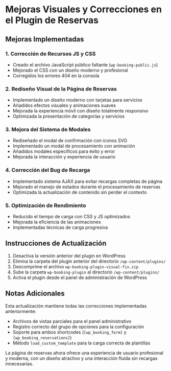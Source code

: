 # Mejoras Visuales y Correcciones en el Plugin de Reservas

## Mejoras Implementadas

### 1. Corrección de Recursos JS y CSS
- Creado el archivo JavaScript público faltante (`wp-booking-public.js`)
- Mejorado el CSS con un diseño moderno y profesional
- Corregidos los errores 404 en la consola

### 2. Rediseño Visual de la Página de Reservas
- Implementado un diseño moderno con tarjetas para servicios
- Añadidos efectos visuales y animaciones suaves
- Mejorada la experiencia móvil con diseño totalmente responsivo
- Optimizada la presentación de categorías y servicios

### 3. Mejora del Sistema de Modales
- Rediseñado el modal de confirmación con iconos SVG
- Implementado un modal de procesamiento con animación
- Añadidos modales específicos para éxito y error
- Mejorada la interacción y experiencia de usuario

### 4. Corrección del Bug de Recarga
- Implementado sistema AJAX para evitar recargas completas de página
- Mejorado el manejo de estados durante el procesamiento de reservas
- Optimizada la actualización de contenido sin perder el contexto

### 5. Optimización de Rendimiento
- Reducido el tiempo de carga con CSS y JS optimizados
- Mejorada la eficiencia de las animaciones
- Implementadas técnicas de carga progresiva

## Instrucciones de Actualización

1. Desactiva la versión anterior del plugin en WordPress
2. Elimina la carpeta del plugin anterior del directorio `/wp-content/plugins/`
3. Descomprime el archivo `wp-booking-plugin-visual-fix.zip`
4. Sube la carpeta `wp-booking-plugin` al directorio `/wp-content/plugins/`
5. Activa el plugin desde el panel de administración de WordPress

## Notas Adicionales

Esta actualización mantiene todas las correcciones implementadas anteriormente:
- Archivos de vistas parciales para el panel administrativo
- Registro correcto del grupo de opciones para la configuración
- Soporte para ambos shortcodes (`[wp_booking_form]` y `[wp_booking_reservations]`)
- Método `load_custom_template` para la carga correcta de plantillas

La página de reservas ahora ofrece una experiencia de usuario profesional y moderna, con un diseño atractivo y una interacción fluida sin recargas innecesarias.
